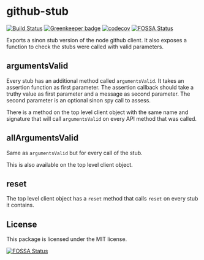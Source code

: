 # github-stub
[![Build Status](https://travis-ci.org/freaktechnik/github-stub.svg?branch=master)](https://travis-ci.org/freaktechnik/github-stub) [![Greenkeeper badge](https://badges.greenkeeper.io/freaktechnik/github-stub.svg)](https://greenkeeper.io/) [![codecov](https://codecov.io/gh/freaktechnik/github-stub/branch/master/graph/badge.svg)](https://codecov.io/gh/freaktechnik/github-stub)
[![FOSSA Status](https://app.fossa.io/api/projects/git%2Bgithub.com%2Ffreaktechnik%2Fgithub-stub.svg?type=shield)](https://app.fossa.io/projects/git%2Bgithub.com%2Ffreaktechnik%2Fgithub-stub?ref=badge_shield)

Exports a sinon stub version of the node github client. It also exposes a function
to check the stubs were called with valid parameters.

## argumentsValid
Every stub has an additional method called `argumentsValid`. It takes an assertion
function as first parameter. The assertion callback should take a truthy value
as first parameter and a message as second parameter. The second parameter is
an optional sinon spy call to assess.

There is a method on the top level client object with the same name and signature
that will call `argumentsValid` on every API method that was called.

## allArgumentsValid
Same as `argumentsValid` but for every call of the stub.

This is also available on the top level client object.

## reset
The top level client object has a `reset` method that calls `reset` on every stub
it contains.

## License
This package is licensed under the MIT license.


[![FOSSA Status](https://app.fossa.io/api/projects/git%2Bgithub.com%2Ffreaktechnik%2Fgithub-stub.svg?type=large)](https://app.fossa.io/projects/git%2Bgithub.com%2Ffreaktechnik%2Fgithub-stub?ref=badge_large)